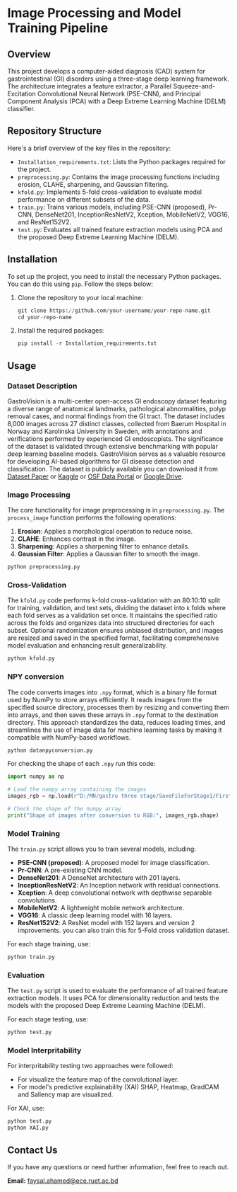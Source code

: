# Image Processing and Model Training Pipeline

## Overview

This project develops a computer-aided diagnosis (CAD) system for gastrointestinal (GI) disorders using a three-stage deep learning framework. The architecture integrates a feature extractor, a Parallel Squeeze-and-Excitation Convolutional Neural Network (PSE-CNN), and Principal Component Analysis (PCA) with a Deep Extreme Learning Machine (DELM) classifier.

## Repository Structure

Here's a brief overview of the key files in the repository:

- `Installation_requirements.txt`: Lists the Python packages required for the project.
- `preprocessing.py`: Contains the image processing functions including erosion, CLAHE, sharpening, and Gaussian filtering.
- `kfold.py`: Implements 5-fold cross-validation to evaluate model performance on different subsets of the data.
- `train.py`: Trains various models, including PSE-CNN (proposed), Pr-CNN, DenseNet201, InceptionResNetV2, Xception, MobileNetV2, VGG16, and ResNet152V2.
- `test.py`: Evaluates all trained feature extraction models using PCA and the proposed Deep Extreme Learning Machine (DELM).

## Installation

To set up the project, you need to install the necessary Python packages. You can do this using `pip`. Follow the steps below:

1. Clone the repository to your local machine:
    ```python
    git clone https://github.com/your-username/your-repo-name.git
    cd your-repo-name
    ```

2. Install the required packages:
    ```python
    pip install -r Installation_requirements.txt
    ```

## Usage

### Dataset Description
GastroVision is a multi-center open-access GI endoscopy dataset featuring a diverse range of anatomical landmarks, pathological abnormalities, polyp removal cases, and normal findings from the GI tract. The dataset includes 8,000 images across 27 distinct classes, collected from Baerum Hospital in Norway and Karolinska University in Sweden, with annotations and verifications performed by experienced GI endoscopists. The significance of the dataset is validated through extensive benchmarking with popular deep learning baseline models. GastroVision serves as a valuable resource for developing AI-based algorithms for GI disease detection and classification. The dataset is publicly available you can download it from [Dataset Paper](https://doi.org/10.1007/978-3-031-47679-2_10) or
[Kaggle](https://www.kaggle.com/datasets/debeshjha1/gastrovision) or [OSF Data Portal](https://osf.io/84e7f/) or [Google Drive](https://drive.google.com/drive/folders/1T35gqO7jIKNxC-gVA2YVOMdsL7PSqeAa?usp=sharing).

### Image Processing

The core functionality for image preprocessing is in `preprocessing.py`. The `process_image` function performs the following operations:

1. **Erosion**: Applies a morphological operation to reduce noise.
2. **CLAHE**: Enhances contrast in the image.
3. **Sharpening**: Applies a sharpening filter to enhance details.
4. **Gaussian Filter**: Applies a Gaussian filter to smooth the image.

```python
python preprocessing.py
```

### Cross-Validation

The `kfold.py` code performs k-fold cross-validation with an 80:10:10 split for training, validation, and test sets, dividing the dataset into `k` folds where each fold serves as a validation set once. It maintains the specified ratio across the folds and organizes data into structured directories for each subset. Optional randomization ensures unbiased distribution, and images are resized and saved in the specified format, facilitating comprehensive model evaluation and enhancing result generalizability.

```bash 
python kfold.py
```

### NPY conversion

The code converts images into `.npy` format, which is a binary file format used by NumPy to store arrays efficiently. It reads images from the specified source directory, processes them by resizing and converting them into arrays, and then saves these arrays in `.npy` format to the destination directory. This approach standardizes the data, reduces loading times, and streamlines the use of image data for machine learning tasks by making it compatible with NumPy-based workflows.

```python 
python datanpyconversion.py
```
For checking the shape of each `.npy` run this code:
```python 
import numpy as np

# Load the numpy array containing the images
images_rgb = np.load(r"D:/MN/gastro three stage/SaveFileForStage1/FirstStageX.npy")

# Check the shape of the numpy array
print("Shape of images after conversion to RGB:", images_rgb.shape)

```

### Model Training

The `train.py` script allows you to train several models, including:

- **PSE-CNN (proposed)**: A proposed model for image classification.
- **Pr-CNN**: A pre-existing CNN model.
- **DenseNet201**: A DenseNet architecture with 201 layers.
- **InceptionResNetV2**: An Inception network with residual connections.
- **Xception**: A deep convolutional network with depthwise separable convolutions.
- **MobileNetV2**: A lightweight mobile network architecture.
- **VGG16**: A classic deep learning model with 16 layers.
- **ResNet152V2**: A ResNet model with 152 layers and version 2 improvements.
you can also train this for 5-Fold cross validation dataset.

For each stage training, use:
```python 
python train.py
```

### Evaluation

The `test.py` script is used to evaluate the performance of all trained feature extraction models. It uses PCA for dimensionality reduction and tests the models with the proposed Deep Extreme Learning Machine (DELM).

For each stage testing, use:
```python 
python test.py
```

### Model Interpritability 

For interpritability testing two approaches were followed:
- For visualize the feature map of the convolutional layer.
- For model's predictive explainability (XAI) SHAP, Heatmap, GradCAM and Saliency map are visualized.  

For XAI, use:
```python 
python test.py
python XAI.py
```

## Contact Us

If you have any questions or need further information, feel free to reach out.

**Email:** [faysal.ahamed@ece.ruet.ac.bd](faysal.ahamed@ece.ruet.ac.bd)
